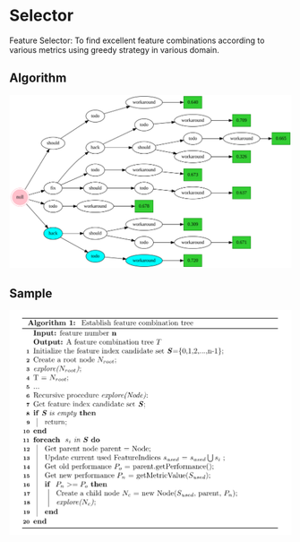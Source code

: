 # Selector
Feature Selector: To find excellent feature combinations according to various metrics using greedy strategy in various domain.
## Algorithm
![Algorithm](https://github.com/Naplues/Selector/blob/master/assert/f1.svg "Algorithm")
## Sample
![sample](https://github.com/Naplues/Selector/blob/master/assert/algorithm.bmp)
